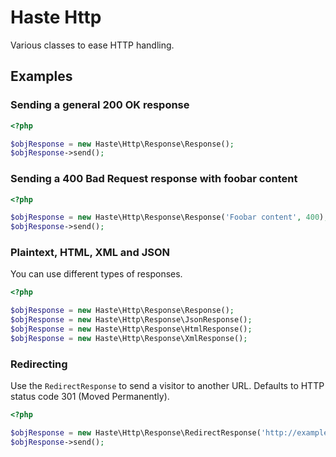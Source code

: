 # Haste Http

Various classes to ease HTTP handling.


## Examples ##

### Sending a general 200 OK response ###

```php
<?php

$objResponse = new Haste\Http\Response\Response();
$objResponse->send();
```

### Sending a 400 Bad Request response with foobar content ###

```php
<?php

$objResponse = new Haste\Http\Response\Response('Foobar content', 400);
$objResponse->send();
```

### Plaintext, HTML, XML and JSON ###

You can use different types of responses.

```php
<?php

$objResponse = new Haste\Http\Response\Response();
$objResponse = new Haste\Http\Response\JsonResponse();
$objResponse = new Haste\Http\Response\HtmlResponse();
$objResponse = new Haste\Http\Response\XmlResponse();
```

### Redirecting ###

Use the `RedirectResponse` to send a visitor to another URL.
Defaults to HTTP status code 301 (Moved Permanently).

```php
<?php

$objResponse = new Haste\Http\Response\RedirectResponse('http://example.com', 303);
$objResponse->send();
```
